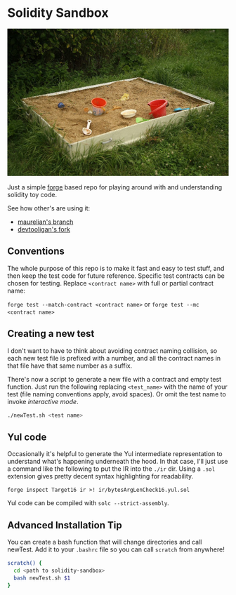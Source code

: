 # Solidity Sandbox

![Picture of a sandbox](sandbox.png)

Just a simple [forge](https://book.getfoundry.sh/forge/) based repo for playing around with and
understanding solidity toy code.

See how other's are using it:
- [maurelian's branch](https://github.com/maurelian/solidity-sandbox/tree/maurelian)
- [devtooligan's fork](https://github.com/devtooligan/solidity-sandbox)

## Conventions

The whole purpose of this repo is to make it fast and easy to test stuff, and then keep the test code for
future reference. Specific test contracts can be chosen for testing.  Replace `<contract name>` with full or partial contract name:

`forge test --match-contract <contract name>` or `forge test --mc <contract name>`


## Creating a new test

I don't want to have to think about avoiding contract naming collision, so each new test file
is prefixed with a number, and all the contract names in that file have that same number as a suffix.

There's now a script to generate a new file with a contract and empty test function. Just run the following replacing `<test_name>` with the name of your test (file naming conventions apply, avoid spaces).  Or omit the test name to invoke _interactive mode_.

```sh
./newTest.sh <test name>
```

## Yul code

Occasionally it's helpful to generate the Yul intermediate representation to understand what's
happening underneath the hood. In that case, I'll just use a command like the following to
put the IR into the `./ir` dir. Using a `.sol` extension gives pretty decent syntax highlighting
for readability.

```
forge inspect Target16 ir >! ir/bytesArgLenCheck16.yul.sol
```

Yul code can be compiled with `solc --strict-assembly`.


## Advanced Installation Tip
You can create a bash function that will change directories and call newTest.
Add it to your `.bashrc` file so you can call `scratch` from anywhere!

```bash
scratch() {
  cd <path to solidity-sandbox>
  bash newTest.sh $1
}
```
